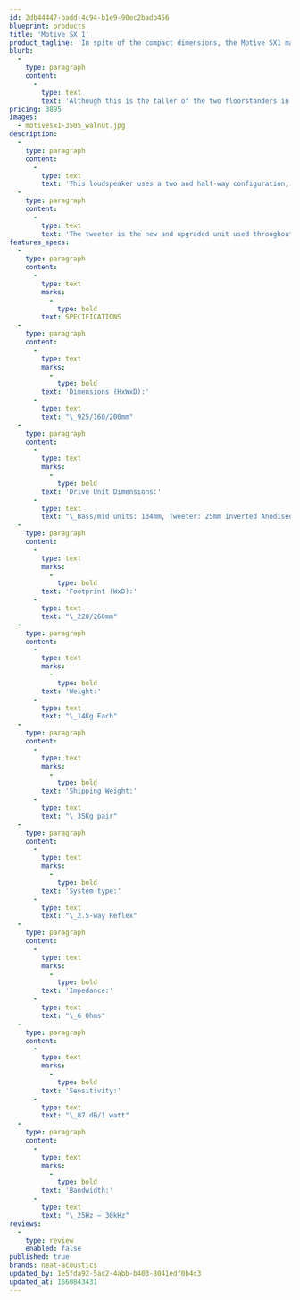 ```yaml
---
id: 2db44447-badd-4c94-b1e9-90ec2badb456
blueprint: products
title: 'Motive SX 1'
product_tagline: 'In spite of the compact dimensions, the Motive SX1 manages to accurately reproduce genuinely low bass notes with spacious and well-focused stereo imagery'
blurb:
  -
    type: paragraph
    content:
      -
        type: text
        text: 'Although this is the taller of the two floorstanders in the Motive SX range, the SX1 is nevertheless a compact and elegant model. It will blend discreetly into any living room whilst its performance gives little away to larger and more expensive models.'
pricing: 3895
images:
  - motivesx1-3505_walnut.jpg
description:
  -
    type: paragraph
    content:
      -
        type: text
        text: 'This loudspeaker uses a two and half-way configuration, with the bass/midrange driver and the tweeter operating within a sealed enclosure. The sub-bass drive unit is housed separately in a reflex-tuned section below. The bass reflex port is fitted to the bottom panel of the cabinet and is vented through an outlet in the stylishly sculpted MDF plinth.'
  -
    type: paragraph
    content:
      -
        type: text
        text: 'The tweeter is the new and upgraded unit used throughout the Motive SX range and features a huge screened magnet assembly and a 25mm inverted anodised aluminium dome. This type of tweeter is usually only found in more expensive high-end loudspeakers and is therefore an exceptional inclusion to the Motive SX designs.'
features_specs:
  -
    type: paragraph
    content:
      -
        type: text
        marks:
          -
            type: bold
        text: SPECIFICATIONS
  -
    type: paragraph
    content:
      -
        type: text
        marks:
          -
            type: bold
        text: 'Dimensions (HxWxD):'
      -
        type: text
        text: "\_925/160/200mm"
  -
    type: paragraph
    content:
      -
        type: text
        marks:
          -
            type: bold
        text: 'Drive Unit Dimensions:'
      -
        type: text
        text: "\_Bass/mid units: 134mm, Tweeter: 25mm Inverted Anodised Aluminium Dome"
  -
    type: paragraph
    content:
      -
        type: text
        marks:
          -
            type: bold
        text: 'Footprint (WxD):'
      -
        type: text
        text: "\_220/260mm"
  -
    type: paragraph
    content:
      -
        type: text
        marks:
          -
            type: bold
        text: 'Weight:'
      -
        type: text
        text: "\_14Kg Each"
  -
    type: paragraph
    content:
      -
        type: text
        marks:
          -
            type: bold
        text: 'Shipping Weight:'
      -
        type: text
        text: "\_35Kg pair"
  -
    type: paragraph
    content:
      -
        type: text
        marks:
          -
            type: bold
        text: 'System type:'
      -
        type: text
        text: "\_2.5-way Reflex"
  -
    type: paragraph
    content:
      -
        type: text
        marks:
          -
            type: bold
        text: 'Impedance:'
      -
        type: text
        text: "\_6 Ohms"
  -
    type: paragraph
    content:
      -
        type: text
        marks:
          -
            type: bold
        text: 'Sensitivity:'
      -
        type: text
        text: "\_87 dB/1 watt"
  -
    type: paragraph
    content:
      -
        type: text
        marks:
          -
            type: bold
        text: 'Bandwidth:'
      -
        type: text
        text: "\_25Hz – 30kHz"
reviews:
  -
    type: review
    enabled: false
published: true
brands: neat-acoustics
updated_by: 1e5fda92-5ac2-4abb-b403-8041edf0b4c3
updated_at: 1660843431
---
```

